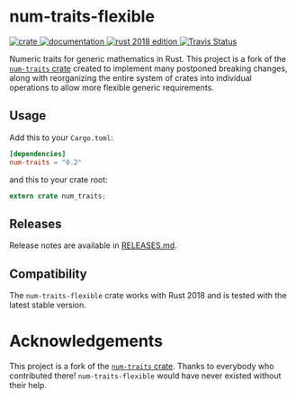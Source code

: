 # num-traits-flexible

[![crate
](https://img.shields.io/crates/v/num-traits-flexible.svg)
](https://crates.io/crates/num-traits-flexible)
[![documentation
](https://docs.rs/num-traits-flexible/badge.svg)
](https://docs.rs/num-traits-flexible)
[![rust 2018 edition
](https://img.shields.io/badge/rust-2018%20edition-brightgreen.svg)
](https://blog.rust-lang.org/2018/12/06/Rust-1.31-and-rust-2018.html)
[![Travis Status
](https://travis-ci.com/Coder-256/num-traits-flexible.svg?branch=master)
](https://travis-ci.com/Coder-256/num-traits-flexible)

Numeric traits for generic mathematics in Rust. This project is a fork of the
[`num-traits` crate](https://github.com/rust-num/num-traits) created to
implement many postponed breaking changes, along with reorganizing the entire
system of crates into individual operations to allow more flexible generic
requirements.

## Usage

Add this to your `Cargo.toml`:

```toml
[dependencies]
num-traits = "0.2"
```

and this to your crate root:

```rust
extern crate num_traits;
```

## Releases

Release notes are available in [RELEASES.md](RELEASES.md).

## Compatibility

The `num-traits-flexible` crate works with Rust 2018 and is tested with the
latest stable version.

# Acknowledgements

This project is a fork of the [`num-traits`
crate](https://github.com/rust-num/num-traits). Thanks to everybody who
contributed there! `num-traits-flexible` would have never existed without
their help.
